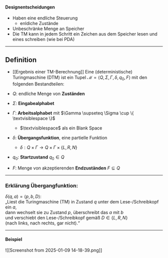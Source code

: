 #### Designentscheidungen
- Haben eine endliche Steuerung 
	- enldiche Zustände
- Unbeschränke Menge an Speicher
-  Die TM kann in jedem Schritt ein Zeichen aus dem Speicher lesen und eines schreiben (wie bei PDA)

---

## Definition 
- [[Ergebnis einer TM-Berechnung]]
Eine (deterministische) Turingmaschine (DTM) ist ein Tupel $\mathcal{M} = \langle Q, \Sigma, \Gamma, \delta, q_0, F \rangle$ mit den folgenden Bestandteilen:

- $Q$: endliche Menge von **Zuständen**  
- $\Sigma$: **Eingabealphabet**  
- $\Gamma$: **Arbeitsalphabet** mit $\Gamma \supseteq \Sigma \cup \{ \textvisiblespace \}$  
	- $\textvisiblespace$ als ein Blank Space
- $\delta$: **Übergangsfunktion**, eine partielle Funktion  
	- $\delta: Q \times \Gamma \to Q \times \Gamma \times \{L, R, N\}$
- $q_0$: **Startzustand** $q_0 \in Q$  
- $F$: Menge von akzeptierenden **Endzuständen** $F \subseteq Q$

---
### Erklärung Übergangfunktion:
$\delta(q, a) = \langle p, b, D \rangle$:  
„Liest die Turingmaschine (TM) in Zustand $q$ unter dem Lese-/Schreibkopf ein $a$,  
dann wechselt sie zu Zustand $p$, überschreibt das $a$ mit $b$  
und verschiebt den Lese-/Schreibkopf gemäß $D \in \{L, R, N\}$  
(nach links, nach rechts, gar nicht).“

---

#### Beispiel
![[Screenshot from 2025-01-09 14-18-39.png]]